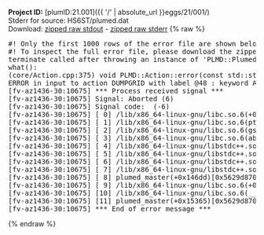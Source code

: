 **Project ID:** [plumID:21.001]({{ '/' | absolute_url }}eggs/21/001/)  
Stderr for source:  HS6ST/plumed.dat   
Download: [zipped raw stdout](plumed.dat.plumed_master.stdout.txt.zip) - [zipped raw stderr](plumed.dat.plumed_master.stderr.txt.zip) 
{% raw %}
<pre>
#! Only the first 1000 rows of the error file are shown below
#! To inspect the full error file, please download the zipped raw stderr file above
terminate called after throwing an instance of 'PLMD::Plumed::ExceptionError'
what():
(core/Action.cpp:375) void PLMD::Action::error(const std::string&) const
ERROR in input to action DUMPGRID with label @48 : keyword ARG is compulsory for this action
[fv-az1436-30:10675] *** Process received signal ***
[fv-az1436-30:10675] Signal: Aborted (6)
[fv-az1436-30:10675] Signal code:  (-6)
[fv-az1436-30:10675] [ 0] /lib/x86_64-linux-gnu/libc.so.6(+0x45330)[0x7fe84f045330]
[fv-az1436-30:10675] [ 1] /lib/x86_64-linux-gnu/libc.so.6(pthread_kill+0x11c)[0x7fe84f09eb2c]
[fv-az1436-30:10675] [ 2] /lib/x86_64-linux-gnu/libc.so.6(gsignal+0x1e)[0x7fe84f04527e]
[fv-az1436-30:10675] [ 3] /lib/x86_64-linux-gnu/libc.so.6(abort+0xdf)[0x7fe84f0288ff]
[fv-az1436-30:10675] [ 4] /lib/x86_64-linux-gnu/libstdc++.so.6(+0xa5ff5)[0x7fe84f4a5ff5]
[fv-az1436-30:10675] [ 5] /lib/x86_64-linux-gnu/libstdc++.so.6(+0xbb0da)[0x7fe84f4bb0da]
[fv-az1436-30:10675] [ 6] /lib/x86_64-linux-gnu/libstdc++.so.6(_ZSt10unexpectedv+0x0)[0x7fe84f4a5a55]
[fv-az1436-30:10675] [ 7] /lib/x86_64-linux-gnu/libstdc++.so.6(+0xa5a6f)[0x7fe84f4a5a6f]
[fv-az1436-30:10675] [ 8] plumed_master(+0x146dd)[0x5629d87006dd]
[fv-az1436-30:10675] [ 9] /lib/x86_64-linux-gnu/libc.so.6(+0x2a1ca)[0x7fe84f02a1ca]
[fv-az1436-30:10675] [10] /lib/x86_64-linux-gnu/libc.so.6(__libc_start_main+0x8b)[0x7fe84f02a28b]
[fv-az1436-30:10675] [11] plumed_master(+0x15365)[0x5629d8701365]
[fv-az1436-30:10675] *** End of error message ***
</pre>
{% endraw %}
